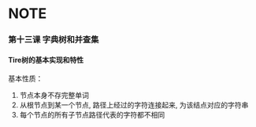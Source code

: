 # NOTE

### 第十三课 字典树和并查集

#### Tire树的基本实现和特性
基本性质：
1. 节点本身不存完整单词
2. 从根节点到某一个节点, 路径上经过的字符连接起来, 为该结点对应的字符串
3. 每个节点的所有子节点路径代表的字符都不相同




